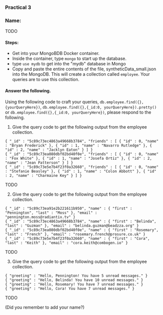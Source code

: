 ### Practical 3
### Name:
TODO


#### Steps:
 - Get into your MongoBDB Docker container.
 - Inside the container, type `mongo` to start up the database.
 - type `use mydb` to get into the "mydb" database in Mongo
 - Copy and paste the entire contents of the file, syntheticData_small.json into the MongoDB. This will create a collection called `employee`. Your queries are to use this collection.

#### Answer the following.
Using the following code to craft your queries,
`db.employee.find({},{yourQueryHere})`, `db.employee.find({},{_id:0, yourQueryHere}).pretty()` or `db.employee.find({},{_id:0, yourQueryHere})`, please respond to the following.



 1. Give the query code to get the following output from the employee collection.


``` { "_id" : "5c89c73ea91e2b221611b950", "friends" : [ { "id" : 0, "name" : "Lucia Mclean" }, { "id" : 1, "name" : "Nadia Soto" }, { "id" : 2, "name" : "Mae Elliott" } ] }
{ "_id" : "5c89c73ec4863a49668b3784", "friends" : [ { "id" : 0, "name" : "Bryan Frederick" }, { "id" : 1, "name" : "Navarro Rutledge" }, { "id" : 2, "name" : "Jacklyn Eaton" } ] }
{ "_id" : "5c89c73ea080dbf02bd40f0e", "friends" : [ { "id" : 0, "name" : "Fox White" }, { "id" : 1, "name" : "Josefa Ortiz" }, { "id" : 2, "name" : "Jean Patterson" } ] }
{ "_id" : "5c89c73e5e7b4f23f0a32660", "friends" : [ { "id" : 0, "name" : "Stefanie Beasley" }, { "id" : 1, "name" : "Colon Abbott" }, { "id" : 2, "name" : "Charmaine Key" } ] }
```


TODO




2. Give the query code to get the following output from the employee collection.



```
{ "_id" : "5c89c73ea91e2b221611b950", "name" : { "first" : "Pennington", "last" : "Moss" }, "email" : "pennington.moss@radiantix.tv" }
{ "_id" : "5c89c73ec4863a49668b3784", "name" : { "first" : "Belinda", "last" : "Guzman" }, "email" : "belinda.guzman@beadzza.org" }
{ "_id" : "5c89c73ea080dbf02bd40f0e", "name" : { "first" : "Rosemary", "last" : "French" }, "email" : "rosemary.french@prosure.co.uk" }
{ "_id" : "5c89c73e5e7b4f23f0a32660", "name" : { "first" : "Cora", "last" : "Keith" }, "email" : "cora.keith@combogen.io" }
```

TODO




3. Give the query code to get the following output from the employee collection.


```
{ "greeting" : "Hello, Pennington! You have 5 unread messages." }
{ "greeting" : "Hello, Belinda! You have 10 unread messages." }
{ "greeting" : "Hello, Rosemary! You have 7 unread messages." }
{ "greeting" : "Hello, Cora! You have 7 unread messages." }

```

TODO




(Did you remember to add your name?)

